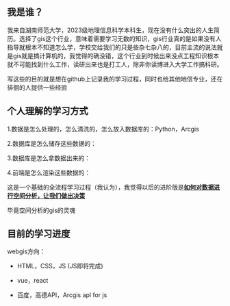 ## 我是谁？

​    我来自湖南师范大学，2023级地理信息科学本科生，现在没有什么突出的人生简历。选择了gis这个行业，意味着需要学习无数的知识，gis行业真的是如果没有人指导就根本不知道怎么学，学校交给我们的只是些杂七杂八的，目前主流的说法就是gis就是搞计算机的，我觉得的确没错，这个行业到时候出来没点工程知识根本就不可能找到什么工作，读研出来也是打工人，除非你读博进入大学工作搞科研。

​    写这些的目的就是想在github上记录我的学习过程，同时也给其他地信专业，还在徘徊的人提供一些经验



## 个人理解的学习方式

1.数据是怎么处理的，怎么清洗的，怎么放入数据库的：Python，Arcgis

2.数据库是怎么储存这些数据的：

3.数据库是怎么拿数据出来的：

4.前端是怎么渲染这些数据的：

这是一个基础的全流程学习过程（我认为），我觉得以后的进阶版是<u>**如何对数据进行空间分析，让我们做出决策**</u>

毕竟空间分析的gis的灵魂

## 目前的学习进度

webgis方向：

- HTML，CSS，JS     (JS即将完成)

- vue，react

- 百度，高德API，Arcgis apl for js

  ​


